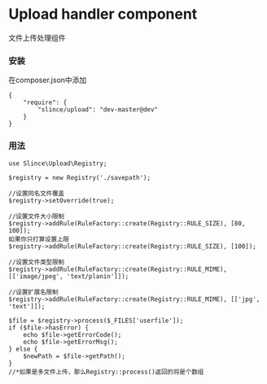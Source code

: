 # Upload handler component

文件上传处理组件

### 安装

在composer.json中添加

    {
        "require": {
            "slince/upload": "dev-master@dev"
        }
    }

### 用法

    use Slince\Upload\Registry;

    $registry = new Registry('./savepath');

    //设置同名文件覆盖
    $registry->setOverride(true);

    //设置文件大小限制
    $registry->addRule(RuleFactory::create(Registry::RULE_SIZE), [80, 100]);
    如果你只打算设置上限
    $registry->addRule(RuleFactory::create(Registry::RULE_SIZE), [100]);

    //设置文件类型限制
    $registry->addRule(RuleFactory::create(Registry::RULE_MIME), [['image/jpeg', 'text/planin']]);

    //设置扩展名限制
    $registry->addRule(RuleFactory::create(Registry::RULE_MIME), [['jpg', 'text']]);
   
    $file = $registry->process($_FILES['userfile']);
    if ($file->hasError) {
        echo $file->getErrorCode();
        echo $file->getErrorMsg();
    } else {
        $newPath = $file->getPath();
    }
    //*如果是多文件上传，那么Registry::process()返回的将是个数组
     